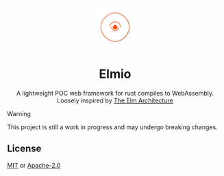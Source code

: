 <div align="center">
    <a href="https://github.com/xosnrdev/elmio" target="_blank">
    <img src="https://raw.githubusercontent.com/xosnrdev/elmio/master/assets/logo.svg" alt="elmio logo" width="100"></img>
    </a>
    <h1 align="center">Elmio</h1>
    <p>
        A lightweight POC web framework for rust compiles to WebAssembly. Loosely inspired by <a href="[text](https://guide.elm-lang.org/architecture/)">The Elm Architecture<a>
    </p>
</div>

> [!WARNING]
> This project is still a work in progress and may undergo breaking changes.

## License

[MIT](./LICENSE-MIT) or [Apache-2.0](./LICENSE-APACHE)
